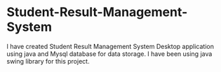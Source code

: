 # Student-Result-Management-System
I have created Student Result Management System Desktop application using java and Mysql database for data storage. I have been using java swing library for this project.
